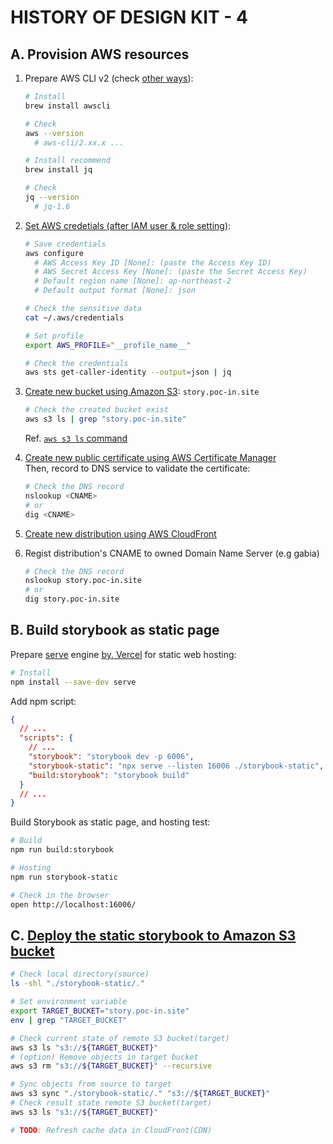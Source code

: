 # HISTORY OF DESIGN KIT - 4

## A. Provision AWS resources

1. Prepare AWS CLI v2 (check [other ways](https://docs.aws.amazon.com/ko_kr/cli/latest/userguide/getting-started-install.html)):

   ```bash
   # Install
   brew install awscli

   # Check
   aws --version
     # aws-cli/2.xx.x ...
   ```

   ```bash
   # Install recommend
   brew install jq

   # Check
   jq --version
     # jq-1.6
   ```

2. [Set AWS credetials (after IAM user & role setting)](https://docs.aws.amazon.com/ko_kr/cli/latest/userguide/cli-configure-files.html#cli-configure-files-methods):

   ```bash
   # Save credentials
   aws configure
     # AWS Access Key ID [None]: (paste the Access Key ID)
     # AWS Secret Access Key [None]: (paste the Secret Access Key)
     # Default region name [None]: ap-northeast-2
     # Default output format [None]: json

   # Check the sensitive data
   cat ~/.aws/credentials

   # Set profile
   export AWS_PROFILE="__profile_name__"

   # Check the credentials
   aws sts get-caller-identity --output=json | jq
   ```

3. [Create new bucket using Amazon S3](https://docs.aws.amazon.com/ko_kr/AmazonS3/latest/userguide/creating-bucket.html):
   `story.poc-in.site`

   ```bash
   # Check the created bucket exist
   aws s3 ls | grep "story.poc-in.site"
   ```

   Ref. [`aws s3 ls` command](https://awscli.amazonaws.com/v2/documentation/api/latest/reference/s3/ls.html)

4. [Create new public certificate using AWS Certificate Manager](https://docs.aws.amazon.com/ko_kr/acm/latest/userguide/gs-acm-request-public.html)  
   Then, record to DNS service to validate the certificate:

   ```bash
   # Check the DNS record
   nslookup <CNAME>
   # or
   dig <CNAME>
   ```

5. [Create new distribution using AWS CloudFront](https://docs.aws.amazon.com/ko_kr/AmazonCloudFront/latest/DeveloperGuide/distribution-web-creating-console.html)

6. Regist distribution's CNAME to owned Domain Name Server (e.g gabia)

   ```bash
   # Check the DNS record
   nslookup story.poc-in.site
   # or
   dig story.poc-in.site
   ```

## B. Build storybook as static page

Prepare [serve](https://www.npmjs.com/package/serve) engine
[by. Vercel](https://github.com/vercel/serve#readme)
for static web hosting:

```bash
# Install
npm install --save-dev serve
```

Add npm script:

```json
{
  // ...
  "scripts": {
    // ...
    "storybook": "storybook dev -p 6006",
    "storybook-static": "npx serve --listen 16006 ./storybook-static",
    "build:storybook": "storybook build"
  }
  // ...
}
```

Build Storybook as static page, and hosting test:

```bash
# Build
npm run build:storybook

# Hosting
npm run storybook-static

# Check in the browser
open http://localhost:16006/
```

## C. [Deploy the static storybook to Amazon S3 bucket](https://docs.aws.amazon.com/ko_kr/cli/latest/userguide/cli-services-s3-commands.html#using-s3-commands-managing-objects-sync)

```bash
# Check local directory(source)
ls -shl "./storybook-static/."

# Set environment variable
export TARGET_BUCKET="story.poc-in.site"
env | grep "TARGET_BUCKET"

# Check current state of remote S3 bucket(target)
aws s3 ls "s3://${TARGET_BUCKET}"
# (option) Remove objects in target bucket
aws s3 rm "s3://${TARGET_BUCKET}" --recursive

# Sync objects from source to target
aws s3 sync "./storybook-static/." "s3://${TARGET_BUCKET}"
# Check result state remote S3 bucket(target)
aws s3 ls "s3://${TARGET_BUCKET}"

# TODO: Refresh cache data in CloudFront(CDN)
```
